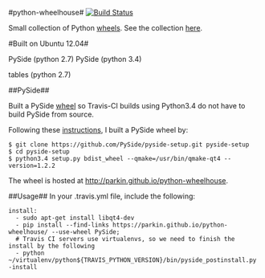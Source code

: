 #python-wheelhouse#
[![Build Status](https://travis-ci.org/parkin/python-wheelhouse.svg?branch=master)](https://travis-ci.org/parkin/python-wheelhouse)

Small collection of Python [wheels](http://wheel.readthedocs.org/en/latest/). See the collection [here](https://parkin.github.io/python-wheelhouse/).

#Built on Ubuntu 12.04#

PySide (python 2.7)
PySide (python 3.4)

tables (python 2.7)

##PySide##

Built a PySide [wheel](http://wheel.readthedocs.org/en/latest/) so Travis-CI builds using Python3.4 do not have to build PySide from source.

Following these [instructions](http://pyside.readthedocs.org/en/latest/building/linux.html), I built a PySide wheel by:

    $ git clone https://github.com/PySide/pyside-setup.git pyside-setup
    $ cd pyside-setup
    $ python3.4 setup.py bdist_wheel --qmake=/usr/bin/qmake-qt4 --version=1.2.2
    
The wheel is hosted at http://parkin.github.io/python-wheelhouse.

##Usage##
In your .travis.yml file, include the following:

    install:
      - sudo apt-get install libqt4-dev
      - pip install --find-links https://parkin.github.io/python-wheelhouse/ --use-wheel PySide;
      # Travis CI servers use virtualenvs, so we need to finish the install by the following
      - python ~/virtualenv/python${TRAVIS_PYTHON_VERSION}/bin/pyside_postinstall.py -install

